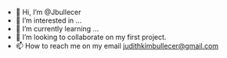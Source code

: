 - 👋 Hi, I’m @Jbullecer
- 👀 I’m interested in ...
- 🌱 I’m currently learning ...
- 💞️ I’m looking to collaborate on my first project.
- 📫 How to reach me on my email judithkimbullecer@gmail.com

<!---
Jbullecer/Jbullecer is a ✨ special ✨ repository because its `README.md` (this file) appears on your GitHub profile.
You can click the Preview link to take a look at your changes.
--->
